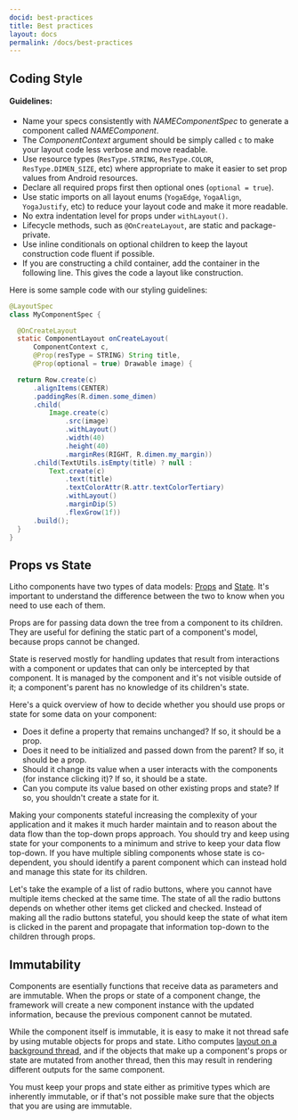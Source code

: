 ```yaml
---
docid: best-practices
title: Best practices
layout: docs
permalink: /docs/best-practices
---
```


## Coding Style

#### Guidelines: ####

 * Name your specs consistently with *NAMEComponentSpec* to generate a component called *NAMEComponent*.
 * The *ComponentContext* argument should be simply called `c` to make your layout code less verbose and move readable.
 * Use resource types (`ResType.STRING`, `ResType.COLOR`, `ResType.DIMEN_SIZE`, etc) where appropriate to make it easier to set prop values from Android resources.  
 * Declare all required props first then optional ones (`optional = true`).
 * Use static imports on all layout enums (`YogaEdge`, `YogaAlign`, `YogaJustify`, etc) to reduce your layout code and make it more readable.
 * No extra indentation level for props under `withLayout()`.
 * Lifecycle methods, such as `@OnCreateLayout`, are static and package-private.
 * Use inline conditionals on optional children to keep the layout construction code fluent if possible.
 * If you are constructing a child container, add the container in the following line. This gives the code a layout like construction.

Here is some sample code with our styling guidelines:

```java
@LayoutSpec
class MyComponentSpec {

  @OnCreateLayout
  static ComponentLayout onCreateLayout(
      ComponentContext c,
      @Prop(resType = STRING) String title,
      @Prop(optional = true) Drawable image) {

  return Row.create(c)
      .alignItems(CENTER)
      .paddingRes(R.dimen.some_dimen)
      .child(
          Image.create(c)
              .src(image)
              .withLayout()
              .width(40)
              .height(40)
              .marginRes(RIGHT, R.dimen.my_margin))
      .child(TextUtils.isEmpty(title) ? null :
          Text.create(c)
              .text(title)
              .textColorAttr(R.attr.textColorTertiary)
              .withLayout()
              .marginDip(5)
              .flexGrow(1f))
      .build();
  }
}
```


## Props vs State

Litho components have two types of data models: [Props](/docs/props) and [State](/docs/state). It's important to understand the difference between the two to know when you need to use each of them.

Props are for passing data down the tree from a component to its children. They are useful for defining the static part of a component's model, because props cannot be changed.

State is reserved mostly for handling updates that result from interactions with a component or updates that can only be intercepted by that component. It is managed by the component and it's not visible outside of it; a component's parent has no knowledge of its children's state.

Here's a quick overview of how to decide whether you should use props or state for some data on your component:

* Does it define a property that remains unchanged? If so, it should be a prop.
* Does it need to be initialized and passed down from the parent? If so, it should be a prop.
* Should it change its value when a user interacts with the components (for instance clicking it)? If so, it should be a state.
* Can you compute its value based on other existing props and state? If so, you shouldn't create a state for it.

Making your components stateful increasing the complexity of your application and it makes it much harder maintain and  to reason about the data flow than the top-down props approach. You should try and keep using state for your components to a minimum and strive to keep your data flow top-down. If you have multiple sibling components whose state is co-dependent, you should identify a parent component which can instead hold and manage this state for its children.

Let's take the example of a list of radio buttons, where you cannot have multiple items checked at the same time. The state of all the radio buttons depends on whether other items get clicked and checked. Instead of making all the radio buttons stateful, you should keep the state of what item is clicked in the parent and propagate that information top-down to the children through props.

## Immutability

Components are esentially functions that receive data as parameters and are immutable. When the props or state of a component change, the framework will create a new component instance with the updated information, because the previous component cannot be mutated.

While the component itself is immutable, it is easy to make it not thread safe by using mutable objects for props and state. Litho computes [layout on a background thread](/docs/asynchronous-layout), and if the objects that make up a component's props or state are mutated from another thread, then this may result in rendering different outputs for the same component.

You must keep your props and state either as primitive types which are inherently immutable, or if that's not possible make sure that the objects that you are using are immutable.
